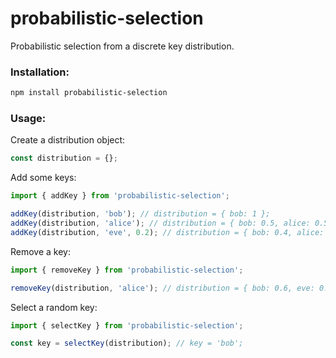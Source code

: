 # probabilistic-selection
Probabilistic selection from a discrete key distribution.

### Installation:

```bash
npm install probabilistic-selection
```

### Usage:

Create a distribution object:

```ts
const distribution = {};
```

Add some keys:

```ts
import { addKey } from 'probabilistic-selection';

addKey(distribution, 'bob'); // distribution = { bob: 1 };
addKey(distribution, 'alice'); // distribution = { bob: 0.5, alice: 0.5 };
addKey(distribution, 'eve', 0.2); // distribution = { bob: 0.4, alice: 0.4, eve: 0.2 };
```

Remove a key:

```ts
import { removeKey } from 'probabilistic-selection';

removeKey(distribution, 'alice'); // distribution = { bob: 0.6, eve: 0.4 };
```

Select a random key:

```ts
import { selectKey } from 'probabilistic-selection';

const key = selectKey(distribution); // key = 'bob';
```
